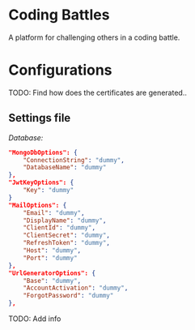 # Coding Battles
A platform for challenging others in a coding battle.

# Configurations
TODO: Find how does the certificates are generated..
## Settings file
*Database:*
```json
"MongoDbOptions": {
	"ConnectionString": "dummy",
	"DatabaseName": "dummy"
},
"JwtKeyOptions": {
	"Key": "dummy"
}
"MailOptions": {
	"Email": "dummy",
	"DisplayName": "dummy",
	"ClientId": "dummy",
	"ClientSecret": "dummy",
	"RefreshToken": "dummy",
	"Host": "dummy",
	"Port": "dummy"
},
"UrlGeneratorOptions": {
	"Base": "dummy",
	"AccountActivation": "dummy",
	"ForgotPassword": "dummy"
},
```

TODO: Add info
